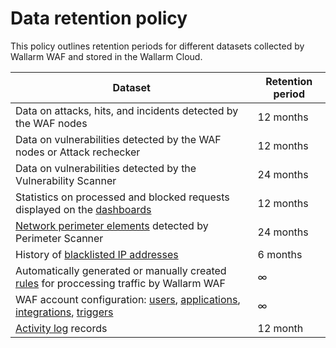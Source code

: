 # Data retention policy

This policy outlines retention periods for different datasets collected by Wallarm WAF and stored in the Wallarm Cloud.

| Dataset                                                                                                                                                                                                                                | Retention period |
|----------------------------------------------------------------------------------------------------------------------------------------------------------------------------------------------------------------------------------------|------------------|
| Data on attacks, hits, and incidents detected by the WAF nodes                                                                                                                                                                         | 12 months        |
| Data on vulnerabilities detected by the WAF nodes or Attack rechecker                                                                                                                                                                  | 12 months        |
| Data on vulnerabilities detected by the Vulnerability Scanner                                                                                                                                                                          | 24 months        |
| Statistics on processed and blocked requests displayed on the [dashboards](../user-guides/dashboard/intro.md)                                                                                                                          | 12 months        |
| [Network perimeter elements](../user-guides/scanner/intro.md) detected by Perimeter Scanner                                                                                                                                            | 24 months        |
| History of [blacklisted IP addresses](../user-guides/blacklist.md)                                                                                                                                                                     | 6 months         |
| Automatically generated or manually created [rules](../user-guides/rules/intro.md) for proccessing traffic by Wallarm WAF                                                                                                              | ∞                |
| WAF account configuration: [users](../user-guides/settings/users.md), [applications](../user-guides/settings/applications.md), [integrations](../user-guides/settings/integrations/integrations-intro.md), [triggers](../user-guides/triggers/triggers.md) | ∞                |
| [Activity log](../user-guides/settings/audit-log.md) records                                                                                                                                                                           | 12 month         |
